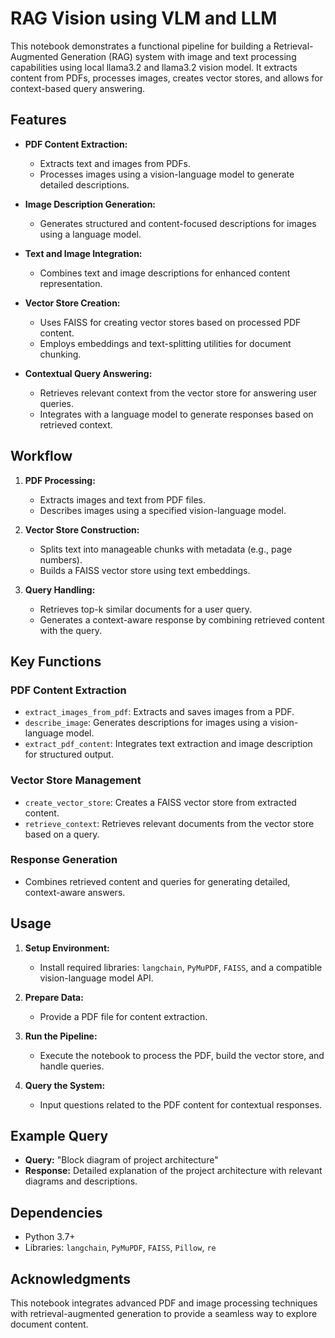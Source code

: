 # RAG Vision using VLM and LLM

This notebook demonstrates a functional pipeline for building a Retrieval-Augmented Generation (RAG) system with image and text processing capabilities using local llama3.2 and llama3.2 vision model. It extracts content from PDFs, processes images, creates vector stores, and allows for context-based query answering.

## Features

- **PDF Content Extraction:**
  - Extracts text and images from PDFs.
  - Processes images using a vision-language model to generate detailed descriptions.

- **Image Description Generation:**
  - Generates structured and content-focused descriptions for images using a language model.

- **Text and Image Integration:**
  - Combines text and image descriptions for enhanced content representation.

- **Vector Store Creation:**
  - Uses FAISS for creating vector stores based on processed PDF content.
  - Employs embeddings and text-splitting utilities for document chunking.

- **Contextual Query Answering:**
  - Retrieves relevant context from the vector store for answering user queries.
  - Integrates with a language model to generate responses based on retrieved context.

## Workflow

1. **PDF Processing:**
   - Extracts images and text from PDF files.
   - Describes images using a specified vision-language model.

2. **Vector Store Construction:**
   - Splits text into manageable chunks with metadata (e.g., page numbers).
   - Builds a FAISS vector store using text embeddings.

3. **Query Handling:**
   - Retrieves top-k similar documents for a user query.
   - Generates a context-aware response by combining retrieved content with the query.

## Key Functions

### PDF Content Extraction
- `extract_images_from_pdf`: Extracts and saves images from a PDF.
- `describe_image`: Generates descriptions for images using a vision-language model.
- `extract_pdf_content`: Integrates text extraction and image description for structured output.

### Vector Store Management
- `create_vector_store`: Creates a FAISS vector store from extracted content.
- `retrieve_context`: Retrieves relevant documents from the vector store based on a query.

### Response Generation
- Combines retrieved content and queries for generating detailed, context-aware answers.

## Usage

1. **Setup Environment:**
   - Install required libraries: `langchain`, `PyMuPDF`, `FAISS`, and a compatible vision-language model API.

2. **Prepare Data:**
   - Provide a PDF file for content extraction.

3. **Run the Pipeline:**
   - Execute the notebook to process the PDF, build the vector store, and handle queries.

4. **Query the System:**
   - Input questions related to the PDF content for contextual responses.

## Example Query

- **Query:** "Block diagram of project architecture"
- **Response:** Detailed explanation of the project architecture with relevant diagrams and descriptions.

## Dependencies

- Python 3.7+
- Libraries: `langchain`, `PyMuPDF`, `FAISS`, `Pillow`, `re`

## Acknowledgments

This notebook integrates advanced PDF and image processing techniques with retrieval-augmented generation to provide a seamless way to explore document content.
